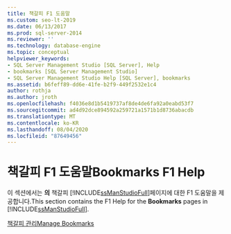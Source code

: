 ```yaml
---
title: 책갈피 F1 도움말
ms.custom: seo-lt-2019
ms.date: 06/13/2017
ms.prod: sql-server-2014
ms.reviewer: ''
ms.technology: database-engine
ms.topic: conceptual
helpviewer_keywords:
- SQL Server Management Studio [SQL Server], Help
- bookmarks [SQL Server Management Studio]
- SQL Server Management Studio Help [SQL Server], bookmarks
ms.assetid: b6feff89-dd6e-41fe-b2f9-449f2532e1c4
author: rothja
ms.author: jroth
ms.openlocfilehash: f4036e8d1b5419737af8de4de6fa92a0eabd53f7
ms.sourcegitcommit: ad4d92dce894592a259721a1571b1d8736abacdb
ms.translationtype: MT
ms.contentlocale: ko-KR
ms.lasthandoff: 08/04/2020
ms.locfileid: "87649456"
---
```

# <a name="bookmarks-f1-help"></a><span data-ttu-id="89d8c-102">책갈피 F1 도움말</span><span class="sxs-lookup"><span data-stu-id="89d8c-102">Bookmarks F1 Help</span></span>

 <span data-ttu-id="89d8c-103">이 섹션에서는 **의** 책갈피 [!INCLUDE[ssManStudioFull](../../includes/ssmanstudiofull-md.md)]페이지에 대한 F1 도움말을 제공합니다.</span><span class="sxs-lookup"><span data-stu-id="89d8c-103">This section contains the F1 Help for the **Bookmarks** pages in [!INCLUDE[ssManStudioFull](../../includes/ssmanstudiofull-md.md)].</span></span>  
  
 [<span data-ttu-id="89d8c-104">책갈피 관리</span><span class="sxs-lookup"><span data-stu-id="89d8c-104">Manage Bookmarks</span></span>](manage-bookmarks.md)